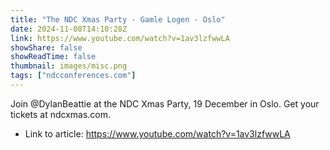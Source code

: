 ```yaml
---
title: "The NDC Xmas Party - Gamle Logen - Oslo"
date: 2024-11-08T14:10:28Z
link: https://www.youtube.com/watch?v=1av3lzfwwLA
showShare: false
showReadTime: false
thumbnail: images/misc.png
tags: ["ndcconferences.com"]
---
```

Join @DylanBeattie at the NDC Xmas Party, 19 December in Oslo. Get your tickets at ndcxmas.com.

- Link to article: https://www.youtube.com/watch?v=1av3lzfwwLA
